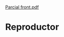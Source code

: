 [Parcial front.pdf](https://github.com/acastillocc/Reproductor/files/7088439/Parcial.front.pdf)
# Reproductor

